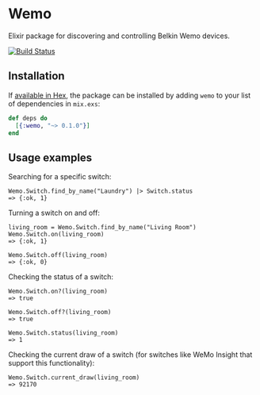 # Wemo

Elixir package for discovering and controlling Belkin Wemo devices.

[![Build Status](https://travis-ci.org/nigelramsay/wemo.svg?branch=master)](https://travis-ci.org/nigelramsay/wemo)

## Installation

If [available in Hex](https://hex.pm/docs/publish), the package can be installed
by adding `wemo` to your list of dependencies in `mix.exs`:

```elixir
def deps do
  [{:wemo, "~> 0.1.0"}]
end
```

## Usage examples

Searching for a specific switch:

```elixir-lang
Wemo.Switch.find_by_name("Laundry") |> Switch.status
=> {:ok, 1}
```

Turning a switch on and off:

```elixir-lang
living_room = Wemo.Switch.find_by_name("Living Room")
Wemo.Switch.on(living_room)
=> {:ok, 1}

Wemo.Switch.off(living_room)
=> {:ok, 0}
```

Checking the status of a switch:

```elixir-lang
Wemo.Switch.on?(living_room)
=> true

Wemo.Switch.off?(living_room)
=> true

Wemo.Switch.status(living_room)
=> 1
```

Checking the current draw of a switch (for switches like WeMo Insight that support this functionality):

```elixir-lang
Wemo.Switch.current_draw(living_room)
=> 92170
```
